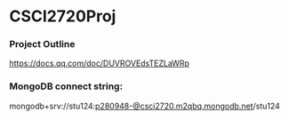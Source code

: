 # CSCI2720Proj

### Project Outline
https://docs.qq.com/doc/DUVROVEdsTEZLaWRp

### MongoDB connect string:
mongodb+srv://stu124:p280948-@csci2720.m2qbq.mongodb.net/stu124
